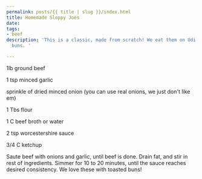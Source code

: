 ```yaml
---
permalink: posts/{{ title | slug }}/index.html
title: Homemade Sloppy Joes
date: 
tags:
- beef
description: 'This is a classic, made from scratch! We eat them on Udi''s gluten free
  buns. '

---
```

1lb ground beef

1 tsp minced garlic

sprinkle of dried minced onion (you can use real onions, we just don't like em)

1 Tbs flour

1 C beef broth or water

2 tsp worcestershire sauce

3/4 C ketchup

Saute beef with onions and garlic, until beef is done. Drain fat, and stir in rest of ingredients. Simmer for 10 to 20 minutes, until the sauce reaches desired consistency. We love these with toasted buns!